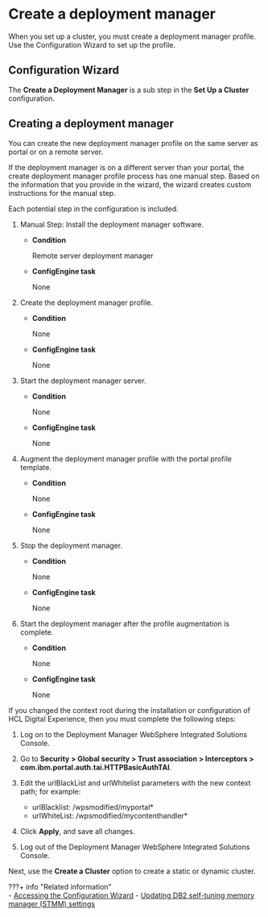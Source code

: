 # Create a deployment manager

When you set up a cluster, you must create a deployment manager profile. Use the Configuration Wizard to set up the profile.

## Configuration Wizard

The **Create a Deployment Manager** is a sub step in the **Set Up a Cluster** configuration.

## Creating a deployment manager

You can create the new deployment manager profile on the same server as portal or on a remote server.

If the deployment manager is on a different server than your portal, the create deployment manager profile process has one manual step. Based on the information that you provide in the wizard, the wizard creates custom instructions for the manual step.

Each potential step in the configuration is included.

1.  Manual Step: Install the deployment manager software.

    -   **Condition**

        Remote server deployment manager

    -   **ConfigEngine task**

        None

2.  Create the deployment manager profile.

    -   **Condition**

        None

    -   **ConfigEngine task**

        None

3.  Start the deployment manager server.

    -   **Condition**

        None

    -   **ConfigEngine task**

        None

4.  Augment the deployment manager profile with the portal profile template.

    -   **Condition**

        None

    -   **ConfigEngine task**

        None

5.  Stop the deployment manager.

    -   **Condition**

        None

    -   **ConfigEngine task**

        None

6.  Start the deployment manager after the profile augmentation is complete.

    -   **Condition**

        None

    -   **ConfigEngine task**

        None

If you changed the context root during the installation or configuration of HCL Digital Experience, then you must complete the following steps:

1.  Log on to the Deployment Manager WebSphere Integrated Solutions Console.
2.  Go to **Security > Global security > Trust association > Interceptors > com.ibm.portal.auth.tai.HTTPBasicAuthTAI**.
3.  Edit the urlBlackList and urlWhitelist parameters with the new context path; for example:
    -   urlBlacklist: /wpsmodified/myportal*
    -   urlWhiteList: /wpsmodified/mycontenthandler*
    
4.  Click **Apply**, and save all changes.
5.  Log out of the Deployment Manager WebSphere Integrated Solutions Console.

Next, use the **Create a Cluster** option to create a static or dynamic cluster.

???+ info "Related information"  
    -   [Accessing the Configuration Wizard](../../../deploy_dx/manage/portal_admin_tools/cfg_wizard/configuration/cw_run.md)
    -   [Updating DB2 self-tuning memory manager (STMM) settings](../migrate/next_steps/post_mig_activities/db_task/mig_t_post_db2_stmm.md)